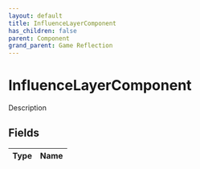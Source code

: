 ```yaml
---
layout: default
title: InfluenceLayerComponent
has_children: false
parent: Component
grand_parent: Game Reflection
---
```

# InfluenceLayerComponent
Description 

## Fields

| Type | Name |
|:----------|:--------------|

